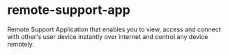 # remote-support-app
Remote Support Application that enables you to view, access and connect with other's user device instantly over internet and control any device remotely.
